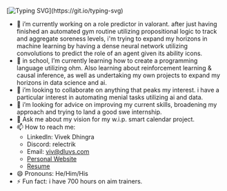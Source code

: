 [![Typing SVG](https://readme-typing-svg.demolab.com?font=Fira+Code&weight=100&size=30&pause=1000&color=18FF00&width=435&lines=Hey!+My+name+is+viv.+;Nice+to+meet+you...)](https://git.io/typing-svg)

- 🔭 i’m currently working on a role predictor in valorant. after just having finished an automated gym routine utilizing propositional logic to track and aggregate soreness levels, i'm trying to expand my horizons in machine learning by having a dense neural network utilizing convolutions to predict the role of an agent given its ability icons.
- 🌱 in school, I’m currently learning how to create a programming language utilizing ohm. Also learning about reinforcement learning & causal inference, as well as undertaking my own projects to expand my horizons in data science and ai. 
- 👯 i’m looking to collaborate on anything that peaks my interest. i have a particular interest in automating menial tasks utilizing ai and data.
- 🤔 i’m looking for advice on improving my current skills, broadening my approach and trying to land a good swe internship.
- 💬 Ask me about my vision for my w.i.p. smart calendar project.
- 📫 How to reach me:
  - LinkedIn: Vivek Dhingra
  - Discord: relectrik
  - Email: viv@dluvs.com
  - [Personal Website](https://relectrik.github.io)
  - [Resume](https://drive.google.com/file/d/1HE8s5B3vmrUI6s-0uu6LWuPdeRSmx5zL/view)
- 😄 Pronouns: He/Him/His
- ⚡ Fun fact: i have 700 hours on aim trainers.
